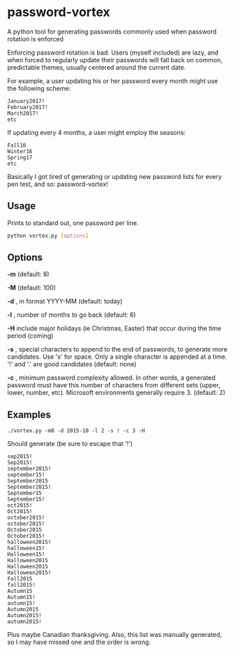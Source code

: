 # password-vortex
A python tool for generating passwords commonly used when password rotation is enforced

Enforcing password rotation is bad. Users (myself included) are lazy, and when forced to regularly update their passwords will
fall back on common, predictable themes, usually centered around the current date.

For example, a user updating his or her password every month might use the following scheme:

```
January2017!
February2017!
March2017!
etc
```

If updating every 4 months, a user might employ the seasons:

```
Fall16
Winter16
Spring17
etc
```

Basically I got tired of generating or updating new password lists for every pen test, and so: password-vortex!

## Usage ##

Prints to standard out, one password per line.

```bash
python vortex.py [options]
```

## Options

**-m** <min length> (default: 8)

**-M** <max length> (default: 100)

**-d** <start date>, in format YYYY-MM (default: today)

**-l** <months>, number of months to go back (default: 6)

**-H** include major holidays (ie Christmas, Easter) that occur during the time period (coming)

**-s** <special chars>, special characters to append to the end of passwords, to generate more candidates. Use 's' for space. Only a single character is appended at a time. '!' and '.' are good candidates (default: none)

**-c** <complexity>, minimum password complexity allowed. In other words, a generated password must have this number of characters from different sets (upper, lower, number, etc). Microsoft environments generally require 3. (default: 2)



## Examples

```./vortex.py -m8 -d 2015-10 -l 2 -s ! -c 3 -H```

Should generate (be sure to escape that '!')

```
sep2015!
Sep2015!
september2015!
september15!
September2015
September2015!
September15
September15!
oct2015!
Oct2015!
october2015!
october2015!
October2015
October2015!
halloween2015!
halloween15!
Halloween15!
Halloween2015
Halloween2015
Halloween2015!
Fall2015
fall2015!
Autumn15
Autumn15!
autumn15!
Autumn2015
Autumn2015!
autumn2015!
```

Plus maybe Canadian thanksgiving. Also, this list was manually generated, so I may have missed one and the order is wrong.
